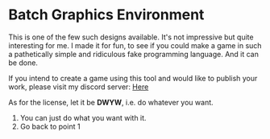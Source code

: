 # Batch Graphics Environment

This is one of the few such designs available. It's not impressive but quite interesting for me. I made it for fun, to see if you could make a game in such a 
pathetically simple and ridiculous fake programming language. And it can be done.

If you intend to create a game using this tool and would like to publish your work, please visit my discord server: [Here](https://discord.gg/JePU8MnQ4N)

As for the license, let it be **DWYW**, i.e. do whatever you want.

1. You can just do what you want with it.
2. Go back to point 1
